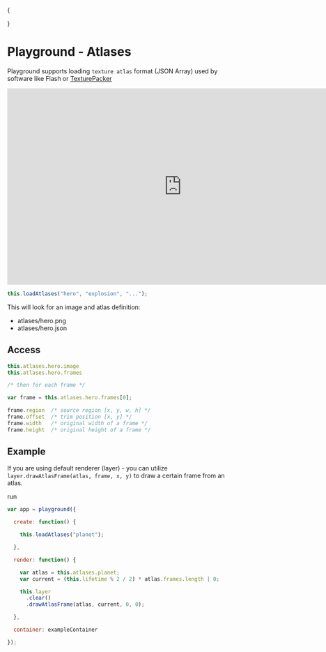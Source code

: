 {

}

# Playground - Atlases

Playground supports loading `texture atlas` format (JSON Array) used by software like Flash or [TexturePacker](https://www.codeandweb.com/texturepacker)

<iframe src="https://player.vimeo.com/video/44440528" width="800" height="450" frameborder="0" webkitallowfullscreen mozallowfullscreen allowfullscreen></iframe>


```javascript
this.loadAtlases("hero", "explosion", "...");
```

This will look for an image and atlas definition:

* atlases/hero.png
* atlases/hero.json

## Access

```javascript
this.atlases.hero.image
this.atlases.hero.frames

/* then for each frame */

var frame = this.atlases.hero.frames[0];

frame.region  /* source region [x, y, w, h] */
frame.offset  /* trim position [x, y] */
frame.width   /* original width of a frame */
frame.height  /* original height of a frame */
```

## Example

If you are using default renderer (layer) - you can utilize `layer.drawAtlasFrame(atlas, frame, x, y)` to draw a certain frame from an atlas.

run
```javascript
var app = playground({

  create: function() {

    this.loadAtlases("planet");

  },

  render: function() {

    var atlas = this.atlases.planet;
    var current = (this.lifetime % 2 / 2) * atlas.frames.length | 0;

    this.layer
      .clear() 
      .drawAtlasFrame(atlas, current, 0, 0); 

  },

  container: exampleContainer

});
```

<script>
exampleContainer.style.height = "200px";
</script>
